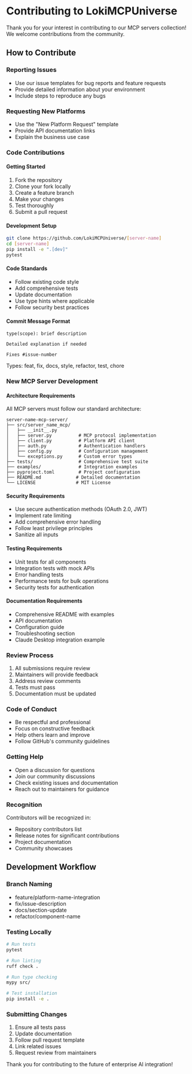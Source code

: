 # Contributing to LokiMCPUniverse

Thank you for your interest in contributing to our MCP servers collection! We welcome contributions from the community.

## How to Contribute

### Reporting Issues
- Use our issue templates for bug reports and feature requests
- Provide detailed information about your environment
- Include steps to reproduce any bugs

### Requesting New Platforms
- Use the "New Platform Request" template
- Provide API documentation links
- Explain the business use case

### Code Contributions

#### Getting Started
1. Fork the repository
2. Clone your fork locally
3. Create a feature branch
4. Make your changes
5. Test thoroughly
6. Submit a pull request

#### Development Setup
```bash
git clone https://github.com/LokiMCPUniverse/[server-name]
cd [server-name]
pip install -e ".[dev]"
pytest
```

#### Code Standards
- Follow existing code style
- Add comprehensive tests
- Update documentation
- Use type hints where applicable
- Follow security best practices

#### Commit Message Format
```
type(scope): brief description

Detailed explanation if needed

Fixes #issue-number
```

Types: feat, fix, docs, style, refactor, test, chore

### New MCP Server Development

#### Architecture Requirements
All MCP servers must follow our standard architecture:

```
server-name-mcp-server/
├── src/server_name_mcp/
│   ├── __init__.py
│   ├── server.py          # MCP protocol implementation
│   ├── client.py          # Platform API client
│   ├── auth.py            # Authentication handlers
│   ├── config.py          # Configuration management
│   └── exceptions.py      # Custom error types
├── tests/                 # Comprehensive test suite
├── examples/              # Integration examples
├── pyproject.toml         # Project configuration
├── README.md             # Detailed documentation
└── LICENSE               # MIT License
```

#### Security Requirements
- Use secure authentication methods (OAuth 2.0, JWT)
- Implement rate limiting
- Add comprehensive error handling
- Follow least privilege principles
- Sanitize all inputs

#### Testing Requirements
- Unit tests for all components
- Integration tests with mock APIs
- Error handling tests
- Performance tests for bulk operations
- Security tests for authentication

#### Documentation Requirements
- Comprehensive README with examples
- API documentation
- Configuration guide
- Troubleshooting section
- Claude Desktop integration example

### Review Process
1. All submissions require review
2. Maintainers will provide feedback
3. Address review comments
4. Tests must pass
5. Documentation must be updated

### Code of Conduct
- Be respectful and professional
- Focus on constructive feedback
- Help others learn and improve
- Follow GitHub's community guidelines

### Getting Help
- Open a discussion for questions
- Join our community discussions
- Check existing issues and documentation
- Reach out to maintainers for guidance

### Recognition
Contributors will be recognized in:
- Repository contributors list
- Release notes for significant contributions
- Project documentation
- Community showcases

## Development Workflow

### Branch Naming
- feature/platform-name-integration
- fix/issue-description
- docs/section-update
- refactor/component-name

### Testing Locally
```bash
# Run tests
pytest

# Run linting
ruff check .

# Run type checking
mypy src/

# Test installation
pip install -e .
```

### Submitting Changes
1. Ensure all tests pass
2. Update documentation
3. Follow pull request template
4. Link related issues
5. Request review from maintainers

Thank you for contributing to the future of enterprise AI integration!